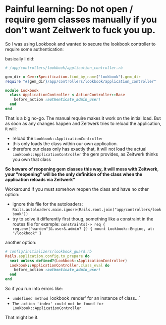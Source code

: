 # Painful learning: Do not open / require gem classes manually if you don't want Zeitwerk to fuck you up.

So I was using Lookbook and wanted to secure the lookbook controller to require some authentication:

basically I did:

```ruby
# /app/controllers/lookbook/application_controller.rb

gem_dir = Gem::Specification.find_by_name("lookbook").gem_dir
require "#{gem_dir}/app/controllers/lookbook/application_controller"

module Lookbook
  class ApplicationController < ActionController::Base
    before_action :authenticate_admin_user!
  end
end
```

That is a big no-go.
The manual require makes it work on the initial load. But as soon as any changes happen and Zeitwerk tries to reload the application, it will:
- reload the `Lookbook::ApplicationController`
- this only loads the class within our own application.
- therefore our class only has exactly that, it will not load the actual `Lookbook::ApplicationController` the gem provides, as Zeitwerk thinks you own that class

**So beware of reopening gem classes this way, it will mess with Zeitwerk, your "reopening" will be the only definition of the class when the application reloads via Zeitwerk"**

Workaround if you must somehow reopen the class and have no other option:
- ignore this file for the autoloaders: `Rails.autoloaders.main.ignore(Rails.root.join("app/controllers/lookbook"))`
- try to solve it differently first thoug, something like a constraint in the routes file for example: `constraints(-> req { req.env["warden"]&.user&.admin? }) { mount Lookbook::Engine, at: "/lookbook" }`

another option:

```ruby
# config/initializers/lookbook_guard.rb
Rails.application.config.to_prepare do
  next unless defined?(Lookbook::ApplicationController)
  Lookbook::ApplicationController.class_eval do
    before_action :authenticate_admin_user!
  end
end
```

So if you run into errors like:
- `undefined method `lookbook_render' for an instance of class…`
- `The action 'index' could not be found for Lookbook::ApplicationController`

That might be it.

